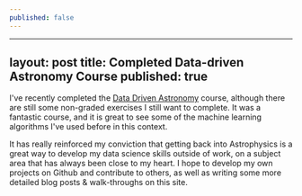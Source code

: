 ```yaml
---
published: false
---
```

---
layout: post
title: Completed Data-driven Astronomy Course
published: true
---
I've recently completed the [Data Driven Astronomy](https://www.coursera.org/learn/data-driven-astronomy) course, although there are still some non-graded exercises I still want to complete.  It was a fantastic course, and it is great to see some of the machine learning algorithms I've used before in this context.

It has really reinforced my conviction that getting back into Astrophysics is a great way to develop my data science skills outside of work, on a subject area that has always been close to my heart.  I hope to develop my own projects on Github and contribute to others, as well as writing some more detailed blog posts & walk-throughs on this site.